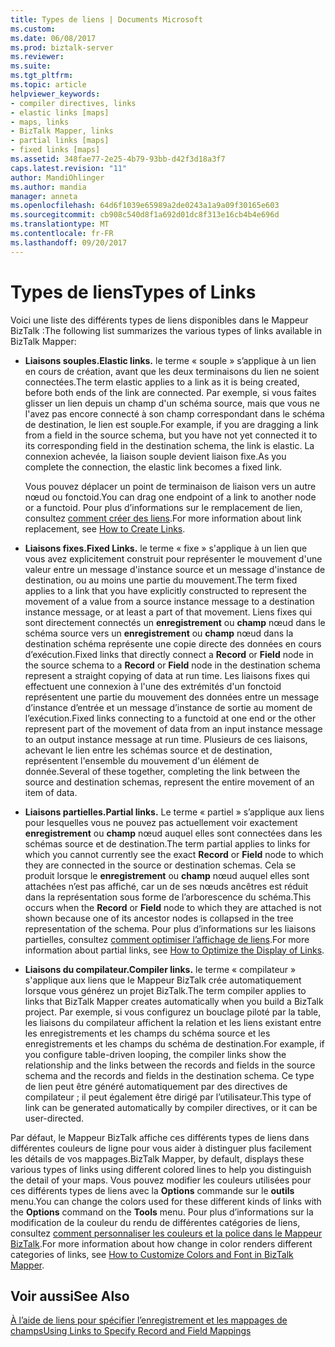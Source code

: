 ```yaml
---
title: Types de liens | Documents Microsoft
ms.custom: 
ms.date: 06/08/2017
ms.prod: biztalk-server
ms.reviewer: 
ms.suite: 
ms.tgt_pltfrm: 
ms.topic: article
helpviewer_keywords:
- compiler directives, links
- elastic links [maps]
- maps, links
- BizTalk Mapper, links
- partial links [maps]
- fixed links [maps]
ms.assetid: 348fae77-2e25-4b79-93bb-d42f3d18a3f7
caps.latest.revision: "11"
author: MandiOhlinger
ms.author: mandia
manager: anneta
ms.openlocfilehash: 64d6f1039e65989a2de0243a1a9a09f30165e603
ms.sourcegitcommit: cb908c540d8f1a692d01dc8f313e16cb4b4e696d
ms.translationtype: MT
ms.contentlocale: fr-FR
ms.lasthandoff: 09/20/2017
---
```

# <a name="types-of-links"></a><span data-ttu-id="1b1bc-102">Types de liens</span><span class="sxs-lookup"><span data-stu-id="1b1bc-102">Types of Links</span></span>
<span data-ttu-id="1b1bc-103">Voici une liste des différents types de liens disponibles dans le Mappeur BizTalk :</span><span class="sxs-lookup"><span data-stu-id="1b1bc-103">The following list summarizes the various types of links available in BizTalk Mapper:</span></span>  
  
-   <span data-ttu-id="1b1bc-104">**Liaisons souples.**</span><span class="sxs-lookup"><span data-stu-id="1b1bc-104">**Elastic links.**</span></span> <span data-ttu-id="1b1bc-105">le terme « souple » s’applique à un lien en cours de création, avant que les deux terminaisons du lien ne soient connectées.</span><span class="sxs-lookup"><span data-stu-id="1b1bc-105">The term elastic applies to a link as it is being created, before both ends of the link are connected.</span></span> <span data-ttu-id="1b1bc-106">Par exemple, si vous faites glisser un lien depuis un champ d'un schéma source, mais que vous ne l'avez pas encore connecté à son champ correspondant dans le schéma de destination, le lien est souple.</span><span class="sxs-lookup"><span data-stu-id="1b1bc-106">For example, if you are dragging a link from a field in the source schema, but you have not yet connected it to its corresponding field in the destination schema, the link is elastic.</span></span> <span data-ttu-id="1b1bc-107">La connexion achevée, la liaison souple devient liaison fixe.</span><span class="sxs-lookup"><span data-stu-id="1b1bc-107">As you complete the connection, the elastic link becomes a fixed link.</span></span>  
  
     <span data-ttu-id="1b1bc-108">Vous pouvez déplacer un point de terminaison de liaison vers un autre nœud ou fonctoid.</span><span class="sxs-lookup"><span data-stu-id="1b1bc-108">You can drag one endpoint of a link to another node or a functoid.</span></span> <span data-ttu-id="1b1bc-109">Pour plus d’informations sur le remplacement de lien, consultez [comment créer des liens](../core/how-to-create-links.md).</span><span class="sxs-lookup"><span data-stu-id="1b1bc-109">For more information about link replacement, see [How to Create Links](../core/how-to-create-links.md).</span></span>  
  
-   <span data-ttu-id="1b1bc-110">**Liaisons fixes.**</span><span class="sxs-lookup"><span data-stu-id="1b1bc-110">**Fixed Links.**</span></span> <span data-ttu-id="1b1bc-111">le terme « fixe » s'applique à un lien que vous avez explicitement construit pour représenter le mouvement d'une valeur entre un message d'instance source et un message d'instance de destination, ou au moins une partie du mouvement.</span><span class="sxs-lookup"><span data-stu-id="1b1bc-111">The term fixed applies to a link that you have explicitly constructed to represent the movement of a value from a source instance message to a destination instance message, or at least a part of that movement.</span></span> <span data-ttu-id="1b1bc-112">Liens fixes qui sont directement connectés un **enregistrement** ou **champ** nœud dans le schéma source vers un **enregistrement** ou **champ** nœud dans la destination schéma représente une copie directe des données en cours d’exécution.</span><span class="sxs-lookup"><span data-stu-id="1b1bc-112">Fixed links that directly connect a **Record** or **Field** node in the source schema to a **Record** or **Field** node in the destination schema represent a straight copying of data at run time.</span></span> <span data-ttu-id="1b1bc-113">Les liaisons fixes qui effectuent une connexion à l'une des extrémités d'un fonctoid représentent une partie du mouvement des données entre un message d’instance d’entrée et un message d’instance de sortie au moment de l’exécution.</span><span class="sxs-lookup"><span data-stu-id="1b1bc-113">Fixed links connecting to a functoid at one end or the other represent part of the movement of data from an input instance message to an output instance message at run time.</span></span> <span data-ttu-id="1b1bc-114">Plusieurs de ces liaisons, achevant le lien entre les schémas source et de destination, représentent l'ensemble du mouvement d'un élément de donnée.</span><span class="sxs-lookup"><span data-stu-id="1b1bc-114">Several of these together, completing the link between the source and destination schemas, represent the entire movement of an item of data.</span></span>  
  
-   <span data-ttu-id="1b1bc-115">**Liaisons partielles.**</span><span class="sxs-lookup"><span data-stu-id="1b1bc-115">**Partial links.**</span></span> <span data-ttu-id="1b1bc-116">Le terme « partiel » s’applique aux liens pour lesquelles vous ne pouvez pas actuellement voir exactement **enregistrement** ou **champ** nœud auquel elles sont connectées dans les schémas source et de destination.</span><span class="sxs-lookup"><span data-stu-id="1b1bc-116">The term partial applies to links for which you cannot currently see the exact **Record** or **Field** node to which they are connected in the source or destination schemas.</span></span> <span data-ttu-id="1b1bc-117">Cela se produit lorsque le **enregistrement** ou **champ** nœud auquel elles sont attachées n’est pas affiché, car un de ses nœuds ancêtres est réduit dans la représentation sous forme de l’arborescence du schéma.</span><span class="sxs-lookup"><span data-stu-id="1b1bc-117">This occurs when the **Record** or **Field** node to which they are attached is not shown because one of its ancestor nodes is collapsed in the tree representation of the schema.</span></span> <span data-ttu-id="1b1bc-118">Pour plus d’informations sur les liaisons partielles, consultez [comment optimiser l’affichage de liens](../core/how-to-optimize-the-display-of-links.md).</span><span class="sxs-lookup"><span data-stu-id="1b1bc-118">For more information about partial links, see [How to Optimize the Display of Links](../core/how-to-optimize-the-display-of-links.md).</span></span>  
  
-   <span data-ttu-id="1b1bc-119">**Liaisons du compilateur.**</span><span class="sxs-lookup"><span data-stu-id="1b1bc-119">**Compiler links.**</span></span> <span data-ttu-id="1b1bc-120">le terme « compilateur » s'applique aux liens que le Mappeur BizTalk crée automatiquement lorsque vous générez un projet BizTalk.</span><span class="sxs-lookup"><span data-stu-id="1b1bc-120">The term compiler applies to links that BizTalk Mapper creates automatically when you build a BizTalk project.</span></span> <span data-ttu-id="1b1bc-121">Par exemple, si vous configurez un bouclage piloté par la table, les liaisons du compilateur affichent la relation et les liens existant entre les enregistrements et les champs du schéma source et les enregistrements et les champs du schéma de destination.</span><span class="sxs-lookup"><span data-stu-id="1b1bc-121">For example, if you configure table-driven looping, the compiler links show the relationship and the links between the records and fields in the source schema and the records and fields in the destination schema.</span></span> <span data-ttu-id="1b1bc-122">Ce type de lien peut être généré automatiquement par des directives de compilateur ; il peut également être dirigé par l’utilisateur.</span><span class="sxs-lookup"><span data-stu-id="1b1bc-122">This type of link can be generated automatically by compiler directives, or it can be user-directed.</span></span>  
  
 <span data-ttu-id="1b1bc-123">Par défaut, le Mappeur BizTalk affiche ces différents types de liens dans différentes couleurs de ligne pour vous aider à distinguer plus facilement les détails de vos mappages.</span><span class="sxs-lookup"><span data-stu-id="1b1bc-123">BizTalk Mapper, by default, displays these various types of links using different colored lines to help you distinguish the detail of your maps.</span></span> <span data-ttu-id="1b1bc-124">Vous pouvez modifier les couleurs utilisées pour ces différents types de liens avec la **Options** commande sur le **outils** menu.</span><span class="sxs-lookup"><span data-stu-id="1b1bc-124">You can change the colors used for these different kinds of links with the **Options** command on the **Tools** menu.</span></span> <span data-ttu-id="1b1bc-125">Pour plus d’informations sur la modification de la couleur du rendu de différentes catégories de liens, consultez [comment personnaliser les couleurs et la police dans le Mappeur BizTalk](../core/how-to-customize-colors-and-font-in-biztalk-mapper.md).</span><span class="sxs-lookup"><span data-stu-id="1b1bc-125">For more information about how change in color renders different categories of links, see [How to Customize Colors and Font in BizTalk Mapper](../core/how-to-customize-colors-and-font-in-biztalk-mapper.md).</span></span>  
  
## <a name="see-also"></a><span data-ttu-id="1b1bc-126">Voir aussi</span><span class="sxs-lookup"><span data-stu-id="1b1bc-126">See Also</span></span>  
 [<span data-ttu-id="1b1bc-127">À l’aide de liens pour spécifier l’enregistrement et les mappages de champs</span><span class="sxs-lookup"><span data-stu-id="1b1bc-127">Using Links to Specify Record and Field Mappings</span></span>](../core/using-links-to-specify-record-and-field-mappings.md)